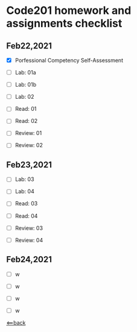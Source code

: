 # **Code201 homework and assignments checklist**

## **Feb22,2021**

- [X] Porfessional Competency Self-Assessment
- [ ] Lab: 01a
- [ ] Lab: 01b
- [ ] Lab: 02
- [ ] Read: 01
- [ ] Read: 02
- [ ] Review: 01
- [ ] Review: 02


## **Feb23,2021**

- [ ] Lab: 03
- [ ] Lab: 04
- [ ] Read: 03
- [ ] Read: 04
- [ ] Review: 03
- [ ] Review: 04


## **Feb24,2021**

- [ ] w
- [ ] w
- [ ] w
- [ ] w





[<==back](README.md)
